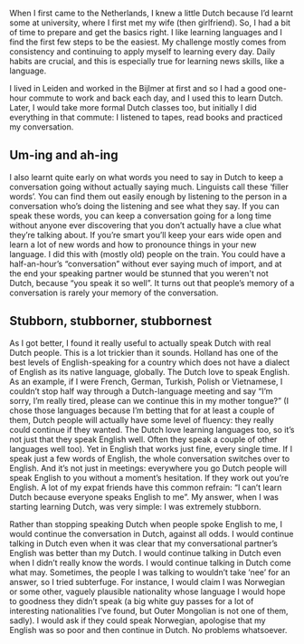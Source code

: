 When I first came to the Netherlands, I knew a little Dutch because I’d learnt some at university, where I first met my wife (then girlfriend). So, I had a bit of time to prepare and get the basics right. I like learning languages and I find the first few steps to be the easiest. My challenge mostly comes from consistency and continuing to apply myself to learning every day. Daily habits are crucial, and this is especially true for learning news skills, like a language.

I lived in Leiden and worked in the Bijlmer at first and so I had a good one-hour commute to work and back each day, and I used this to learn Dutch. Later, I would take more formal Dutch classes too, but initially I did everything in that commute: I listened to tapes, read books and practiced my conversation.

## Um-ing and ah-ing

I also learnt quite early on what words you need to say in Dutch to keep a conversation going without actually saying much. Linguists call these ‘filler words’. You can find them out easily enough by listening to the person in a conversation who’s doing the listening and see what they say. If you can speak these words, you can keep a conversation going for a long time without anyone ever discovering that you don’t actually have a clue what they’re talking about. If you’re smart you’ll keep your ears wide open and learn a lot of new words and how to pronounce things in your new language. I did this with (mostly old) people on the train. You could have a half-an-hour’s “conversation” without ever saying much of import, and at the end your speaking partner would be stunned that you weren't not Dutch, because “you speak it so well”. It turns out that people’s memory of a conversation is rarely your memory of the conversation.

## Stubborn, stubborner, stubbornest

As I got better, I found it really useful to actually speak Dutch with real Dutch people. This is a lot trickier than it sounds. Holland has one of the best levels of English-speaking for a country which does not have a dialect of English as its native language, globally. The Dutch love to speak English. As an example, if I were French, German, Turkish, Polish or Vietnamese, I couldn’t stop half way through a Dutch-language meeting and say “I’m sorry, I’m really tired, please can we continue this in my mother tongue?” (I chose those languages because I’m betting that for at least a couple of them, Dutch people will actually have some level of fluency: they really could continue if they wanted. The Dutch love learning languages too, so it’s not just that they speak English well. Often they speak a couple of other languages well too). Yet in English that works just fine, every single time. If I speak just a few words of English, the whole conversation switches over to English. And it’s not just in meetings: everywhere you go Dutch people will speak English to you without a moment’s hesitation. If they work out you’re English. A lot of my expat friends have this common refrain: “I can’t learn Dutch because everyone speaks English to me”. My answer, when I was starting learning Dutch, was very simple: I was extremely stubborn.

Rather than stopping speaking Dutch when people spoke English to me, I would continue the conversation in Dutch, against all odds. I would continue talking in Dutch even when it was clear that my conversational partner’s English was better than my Dutch. I would continue talking in Dutch even when I didn’t really know the words. I would continue talking in Dutch come what may. Sometimes, the people I was talking to wouldn’t take ‘nee’ for an answer, so I tried subterfuge. For instance, I would claim I was Norwegian or some other, vaguely plausible nationality whose language I would hope to goodness they didn’t speak (a big white guy passes for a lot of interesting nationalities I’ve found, but Outer Mongolian is not one of them, sadly). I would ask if they could speak Norwegian, apologise that my English was so poor and then continue in Dutch. No problems whatsoever.
 

